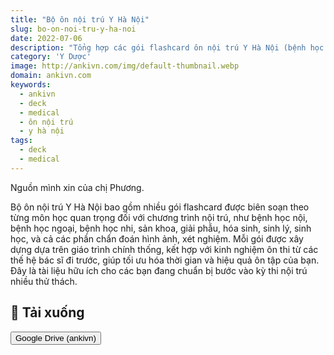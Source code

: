 ```yaml
---
title: "Bộ ôn nội trú Y Hà Nội"
slug: bo-on-noi-tru-y-ha-noi
date: 2022-07-06
description: "Tổng hợp các gói flashcard ôn nội trú Y Hà Nội (bệnh học ngoại, bệnh học nhi, bệnh học nội, chẩn đoán hình ảnh, chuyên khoa lẻ, giải phẫu, hóa sinh, sản khoa, sinh học, sinh lý, xét nghiệm). Bộ được chia sẻ từ chị Phương, hỗ trợ sinh viên y nắm vững kiến thức trước kỳ thi nội trú."
category: 'Y Dược'
image: http://ankivn.com/img/default-thumbnail.webp
domain: ankivn.com
keywords:
  - ankivn
  - deck
  - medical
  - ôn nội trú
  - y hà nội
tags:
  - deck
  - medical
---
```


<!--truncate-->

Nguồn mình xin của chị Phương.

Bộ ôn nội trú Y Hà Nội bao gồm nhiều gói flashcard được biên soạn theo từng môn học quan trọng đối với chương trình nội trú, như bệnh học nội, bệnh học ngoại, bệnh học nhi, sản khoa, giải phẫu, hóa sinh, sinh lý, sinh học, và cả các phần chẩn đoán hình ảnh, xét nghiệm. Mỗi gói được xây dựng dựa trên giáo trình chính thống, kết hợp với kinh nghiệm ôn thi từ các thế hệ bác sĩ đi trước, giúp tối ưu hóa thời gian và hiệu quả ôn tập của bạn. Đây là tài liệu hữu ích cho các bạn đang chuẩn bị bước vào kỳ thi nội trú nhiều thử thách.

## 📗 Tải xuống

<div style={{display: 'flex', justifyContent: 'left', gap: '20px'}}> <a href="https://drive.google.com/drive/folders/1xLTxqwEJl_LGMcx344Ns41AOAMCgqJnI?usp=drive_link"> <button class="buttonPrimary" type="button">Google Drive (ankivn)</button> </a> </div>
